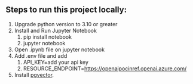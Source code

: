 ## Steps to run this project locally:
1. Upgrade python version to 3.10 or greater
2. Install and Run Jupyter Notebook
   1. pip install notebook
   2. jupyter notebook
3. Open .ipynb file on jupyter notebook 
4. Add .env file and add
   1. API_KEY=add your api key 
   2. RESOURCE_ENDPOINT=https://openaipocinref.openai.azure.com/ 
5. Install [pgvector](https://github.com/pgvector/pgvector#additional-installation-methods).